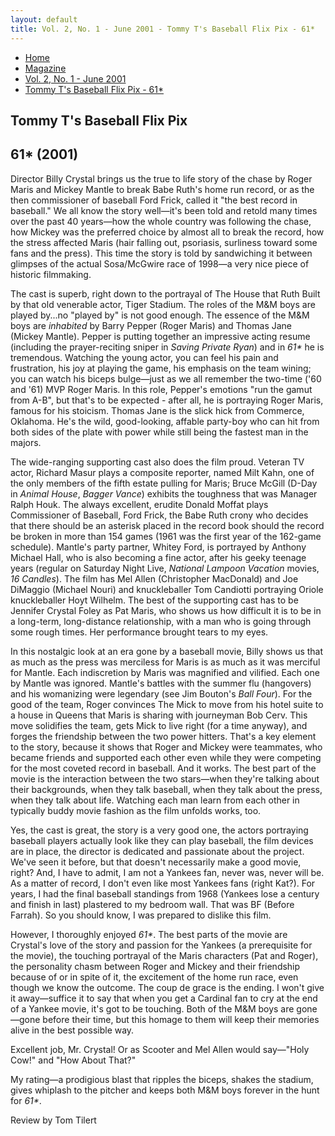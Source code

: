 ```yaml
---
layout: default
title: Vol. 2, No. 1 - June 2001 - Tommy T's Baseball Flix Pix - 61*
---
```

<nav class="breadcrumb" aria-label="breadcrumbs">
  <ul>
    <li><a href="{{ site.url }}{{ site.baseurl }}/index.html">Home</a></li>
    <li><a href="../magazine-home.html">Magazine</a></li>
    <li><a href="bi_vol_2_no_1_home.html">Vol. 2, No. 1 - June 2001</a></li>
    <li class="is-active"><a href="#" aria-current="page">Tommy T's Baseball Flix Pix - 61*</a></li>
  </ul>
</nav>

<section class="storycontent">
  <h1>Tommy T's Baseball Flix Pix</h1>
  <h2>61* (2001)</h2>

  <p>
    Director Billy Crystal brings us the true to life story of the chase by Roger Maris and Mickey Mantle to break Babe Ruth's home run record, or as the then commissioner of baseball Ford Frick, called it "the best record in baseball."  We all know the story well&mdash;it's been told and retold many times over the past 40 years&mdash;how the whole country was following the chase, how Mickey was the preferred choice by almost all to break the record, how the stress affected Maris (hair falling out, psoriasis, surliness toward some fans and the press).  This time the story is told by sandwiching it between glimpses of the actual Sosa/McGwire race of 1998&mdash;a very nice piece of historic filmmaking.
  </p>

  <p>
    The cast is superb, right down to the portrayal of The House that Ruth Built by that old venerable actor, Tiger Stadium.  The roles of the M&M boys are played by...no "played by" is not good enough.  The essence of the M&M boys are <em>inhabited</em> by Barry Pepper (Roger Maris) and Thomas Jane (Mickey Mantle).  Pepper is putting together an impressive acting resume (including the prayer-reciting sniper in <em>Saving Private Ryan</em>) and in <em>61*</em> he is tremendous.  Watching the young actor, you can feel his pain and frustration, his joy at playing the game, his emphasis on the team wining; you can watch his biceps bulge&mdash;just as we all remember the two-time ('60 and '61) MVP Roger Maris.  In this role, Pepper's emotions "run the gamut from A-B", but that's to be expected - after all, he is portraying Roger Maris, famous for his stoicism.  Thomas Jane is the slick hick from Commerce, Oklahoma.  He's the wild, good-looking, affable party-boy who can hit from both sides of the plate with power while still being the fastest man in the majors.
  </p>

  <p>
    The wide-ranging supporting cast also does the film proud.  Veteran TV actor, Richard Masur plays a composite reporter, named Milt Kahn, one of the only members of the fifth estate pulling for Maris; Bruce McGill (D-Day in <em>Animal House</em>, <em>Bagger Vance</em>) exhibits the toughness that was Manager Ralph Houk.  The always excellent, erudite Donald Moffat plays Commissioner of Baseball, Ford Frick, the Babe Ruth crony who decides that there should be an asterisk placed in the record book should the record be broken in more than 154 games (1961 was the first year of the 162-game schedule).  Mantle's party partner, Whitey Ford, is portrayed by Anthony Michael Hall, who is also becoming a fine actor, after his geeky teenage years (regular on Saturday Night Live, <em>National Lampoon Vacation</em> movies, <em>16 Candles</em>).  The film has Mel Allen (Christopher MacDonald) and Joe DiMaggio (Michael Nouri) and knuckleballer Tom Candiotti portraying Oriole knuckleballer Hoyt Wilhelm.  The best of the supporting cast has to be Jennifer Crystal Foley as Pat Maris, who shows us how difficult it is to be in a long-term, long-distance relationship, with a man who is going through some rough times.  Her performance brought tears to my eyes.
  </p>

  <p>
    In this nostalgic look at an era gone by a baseball movie, Billy shows us that as much as the press was merciless for Maris is as much as it was merciful for Mantle.  Each indiscretion by Maris was magnified and vilified.  Each one by Mantle was ignored.  Mantle's battles with the summer flu  (hangovers) and his womanizing were legendary (see Jim Bouton's <em>Ball Four</em>).  For the good of the team, Roger convinces The Mick to move from his hotel suite to a house in Queens that Maris is sharing with journeyman Bob Cerv.  This move solidifies the team, gets Mick to live right (for a time anyway), and forges the friendship between the two power hitters.  That's a key element to the story, because it shows that Roger and Mickey were teammates, who became friends and supported each other even while they were competing for the most coveted record in baseball.  And it works.  The best part of the movie is the interaction between the two stars&mdash;when they're talking about their backgrounds, when they talk baseball, when they talk about the press, when they talk about life.  Watching each man learn from each other in typically buddy movie fashion as the film unfolds works, too.
  </p>

  <p>
    Yes, the cast is great, the story is a very good one, the actors portraying baseball players actually look like they can play baseball, the film devices are in place, the director is dedicated and passionate about the project.  We've seen it before, but that doesn't necessarily make a good movie, right?  And, I have to admit, I am not a Yankees fan, never was, never will be.  As a matter of record, I don't even like most Yankees fans (right Kat?).  For years, I had the final baseball standings from 1968 (Yankees lose a century and finish in last) plastered to my bedroom wall.  That was BF (Before Farrah).  So you should know, I was prepared to dislike this film.
  </p>

  <p>
    However, I thoroughly enjoyed <em>61*</em>.  The best parts of the movie are Crystal's love of the story and passion for the Yankees (a prerequisite for the movie), the touching portrayal of the Maris characters (Pat and Roger), the personality chasm between Roger and Mickey and their friendship because of or in spite of it, the excitement of the home run race, even though we know the outcome.  The coup de grace is the ending.  I won't give it away&mdash;suffice it to say that when you get a Cardinal fan to cry at the end of a Yankee movie, it's got to be touching.  Both of the M&M boys are gone&mdash;gone before their time, but this homage to them will keep their memories alive in the best possible way.
  </p>

  <p>
    Excellent job, Mr. Crystal!  Or as Scooter and Mel Allen would say&mdash;"Holy Cow!" and "How About That?"
  </p>

  <p>
    My rating&mdash;a prodigious blast that ripples the biceps, shakes the stadium, gives whiplash to the pitcher and keeps both M&M boys forever in the hunt for <em>61*</em>.
  </p>

  <p>
    Review by Tom Tilert
  </p>

</section>
